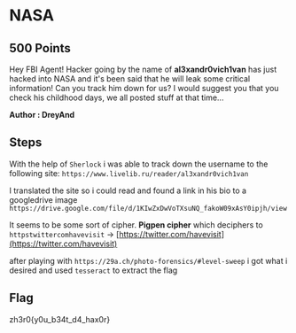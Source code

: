 # NASA
## 500 Points

Hey FBI Agent! Hacker going by the name of **al3xandr0vich1van** has just hacked into NASA and it's been said that he will leak some critical information! Can you track him down for us? I would suggest you that you check his childhood days, we all posted stuff at that time...

**Author : DreyAnd**

## Steps

With the help of `Sherlock` i was able to track down the username to the following site: `https://www.livelib.ru/reader/al3xandr0vich1van`

I translated the site so i could read and found a link in his bio to a googledrive image `https://drive.google.com/file/d/1KIwZxDwVoTXsuNQ_fakoW09xAsY0ipjh/view`

It seems to be some sort of cipher.
**Pigpen cipher** which deciphers to `httpstwittercomhavevisit` -> [https://twitter.com/havevisit](https://twitter.com/havevisit)

after playing with `https://29a.ch/photo-forensics/#level-sweep` i got what i desired and used `tesseract` to extract the flag

## Flag
zh3r0{y0u_b34t_d4_hax0r}
